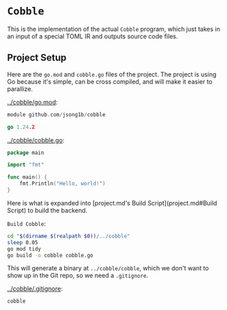 # `Cobble`

This is the implementation of the actual `Cobble` program, which just takes in
an input of a special TOML IR and outputs source code files.

## Project Setup

Here are the `go.mod` and `cobble.go` files of the project. The project is
using Go because it's simple, can be cross compiled, and will make it easier to
parallize.

[../cobble/go.mod](../cobble/go.mod):
```go
module github.com/jsong1b/cobble

go 1.24.2
```

[../cobble/cobble.go](../cobble/cobble.go):
```go
package main

import "fmt"

func main() {
    fmt.Println("Hello, world!")
}
```

Here is what is expanded into
[project.md's Build Script](project.md#Build Script) to build the backend.

`Build Cobble`:
```sh
cd "$(dirname $(realpath $0))/../cobble"
sleep 0.05
go mod tidy
go build -o cobble cobble.go
```

This will generate a binary at `../cobble/cobble`, which we don't want to show
up in the Git repo, so we need a `.gitignore`.

[../cobble/.gitignore](../cobble/.gitignore):
```gitignore
cobble
```
